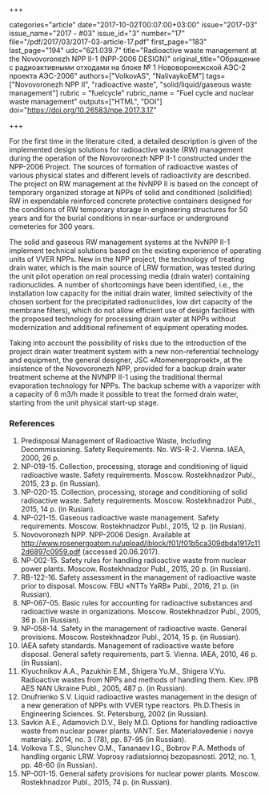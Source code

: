 +++

categories="article"
date="2017-10-02T00:07:00+03:00"
issue="2017-03"
issue_name="2017 - #03"
issue_id="3"
number="17"
file="/pdf/2017/03/2017-03-article-17.pdf"
first_page="183"
last_page="194"
udc="621.039.7"
title="Radioactive waste management at the Novovoronezh NPP II-1 (NPP-2006 DESIGN)"
original_title="Обращение с радиоактивными отходами на блоке № 1 Нововоронежской АЭС-2 проекта АЭС-2006"
authors=["VolkovAS", "NalivaykoEM"]
tags=["Novovoronezh NPP II", "radioactive waste", "solid/liquid/gaseous waste management"]
rubric = "fuelcycle"
rubric_name = "Fuel cycle and nuclear waste management"
outputs=["HTML", "DOI"]
doi="https://doi.org/10.26583/npe.2017.3.17"

+++

For the first time in the literature cited, a detailed description is given of the implemented design solutions for radioactive waste (RW) management during the operation of the Novovoronezh NPP II-1 constructed under the NPP-2006 Project. The sources of formation of radioactive wastes of various physical states and different levels of radioactivity are described. The project on RW management at the NvNPP II is based on the concept of temporary organized storage at NPPs of solid and conditioned (solidified) RW in expendable reinforced concrete protective containers designed for the conditions of RW temporary storage in engineering structures for 50 years and for the burial conditions in near-surface or underground cemeteries for 300 years.

The solid and gaseous RW management systems at the NvNPP II-1 implement technical solutions based on the existing experience of operating units of VVER NPPs. New in the NPP project, the technology of treating drain water, which is the main source of LRW formation, was tested during the unit pilot operation on real processing media (drain water) containing radionuclides. A number of shortcomings have been identified, i.e., the installation low capacity for the initial drain water, limited selectivity of the chosen sorbent for the precipitated radionuclides, low dirt capacity of the membrane filters), which do not allow efficient use of design facilities with the proposed technology for processing drain water at NPPs without modernization and additional refinement of equipment operating modes.

Taking into account the possibility of risks due to the introduction of the project drain water treatment system with a new non-referential technology and equipment, the general designer, JSC «Atomenergoproekt», at the insistence of the Novovoronezh NPP, provided for a backup drain water treatment scheme at the NVNPP II-1 using the traditional thermal evaporation technology for NPPs. The backup scheme with a vaporizer with a capacity of 6 m3/h made it possible to treat the formed drain water, starting from the unit physical start-up stage.

### References

1. Predisposal Management of Radioactive Waste, Including Decommissioning. Safety Requirements. No. WS-R-2. Vienna. IAEA, 2000, 26 p.
2. NP-019-15. Collection, processing, storage and conditioning of liquid radioactive waste. Safety requirements. Moscow. Rostekhnadzor Publ., 2015, 23 p. (in Russian).
3. NP-020-15. Collection, processing, storage and conditioning of solid radioactive waste. Safety requirements. Moscow. Rostekhnadzor Publ., 2015, 14 p. (in Rusian).
4. NP-021-15. Gaseous radioactive waste management. Safety requirements. Moscow. Rostekhnadzor Publ., 2015, 12 p. (in Rusian).
5. Novovoronezh NPP. NPP-2006 Design. Available at http://www.rosenergoatom.ru/upload/iblock/f01/f01b5ca309dbda1917c112d6897c0959.pdf (accessed 20.06.2017).
6. NP-002-15. Safety rules for handling radioactive waste from nuclear power plants. Moscow. Rostekhnadzor Publ., 2015, 20 p. (in Russian).
7. RB-122-16. Safety assessment in the management of radioactive waste prior to disposal. Moscow. FBU «NTTs YaRB» Publ., 2016, 21 p. (in Russian).
8. NP-067-05. Basic rules for accounting for radioactive substances and radioactive waste in organizations. Moscow. Rostekhnadzor Publ., 2005, 36 p. (in Russian).
9. NP-058-14. Safety in the management of radioactive waste. General provisions. Moscow. Rostekhnadzor Publ., 2014, 15 p. (in Russian).
10. IAEA safety standards. Management of radioactive waste before disposal. General safety requirements, part 5. Vienna. IAEA, 2010, 46 p. (in Russian).
11. Klyuchnikov A.A., Pazukhin E.M., Shigera Yu.M., Shigera V.Yu. Radioactive wastes from NPPs and methods of handling them. Kiev. IPB AES NAN Ukraine Publ., 2005, 487 p. (in Russian).
12. Onufrienko S.V. Liquid radioactive wastes management in the design of a new generation of NPPs with VVER type reactors. Ph.D.Thesis in Engineering Sciences. St. Petersburg, 2002 (in Russian).
13. Savkin A.E., Adamovich D.V., Bely M.D. Options for handling radioactive waste from nuclear power plants. VANT. Ser. Materialovedenie i novye materialy. 2014, no. 3 (78), pp. 87-95 (in Russian).
14. Volkova T.S., Slunchev O.M., Tananaev I.G., Bobrov P.A. Methods of handling organic LRW. Voprosy radiatsionnoj bezopasnosti. 2012, no. 1, pp. 48-60 (in Russian).
15. NP-001-15. General safety provisions for nuclear power plants. Moscow. Rostekhnadzor Publ., 2015, 74 p. (in Russian).